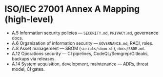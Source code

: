 
# ISO/IEC 27001 Annex A Mapping (high-level)

- A.5 Information security policies — `SECURITY.md`, `PRIVACY.md`, governance docs.
- A.6 Organization of information security — `GOVERNANCE.md`, RACI, roles.
- A.8 Asset management — SBOM (`scripts/sbom.sh`), `docs/SBOM.md`.
- A.12 Operations security — CI pipelines, CodeQL/Semgrep/Gitleaks, backups via releases.
- A.14 System acquisition, development, maintenance — ADRs, threat model, CI gates.
